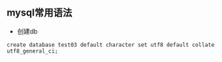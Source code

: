 ## mysql常用语法

- 创建db
```mysql
create database test03 default character set utf8 default collate utf8_general_ci;
```


